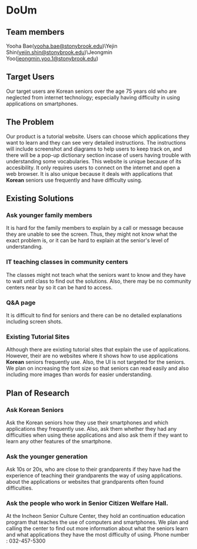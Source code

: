 # DoUm

## Team members
  Yooha Bae(yooha.bae@stonybrook.edu)\Yejin Shin(yejin.shin@stonybrook.edu)\Jeongmin Yoo(jeongmin.yoo.1@stonybrook.edu)
  
## Target Users
Our target users are Korean seniors over the age 75 years old who are neglected from internet technology; especially having difficulty in using applications on smartphones.

## The Problem
Our product is a tutorial website. Users can choose which applications they want to learn and they can see very detailed instructions. The instructions will include screenshot and diagrams to help users to keep track on, and there will be a pop-up dictionary section incase of users having trouble with understanding some vocabularies. This website is unique because of its accesibility. It only requires users to connect on the internet and open a web browser. It is also unique because it deals with applications that **Korean** seniors use frequently and have difficulty using.

## Existing Solutions

### Ask younger family members

It is hard for the family members to explain by a call or message because they are unable to see the screen. Thus, they might not know what the exact problem is, or it can be hard to explain at the senior's level of understanding.

### IT teaching classes in community centers

The classes might not teach what the seniors want to know and they have to wait until class to find out the solutions. Also, there may be no community centers near by so it can be hard to access.

### Q&A page
It is difficult to find for seniors and there can be no detailed explanations including screen shots.

### Existing Tutorial Sites
Although there are existing tutorial sites that explain the use of applications. However, their are no websites where it shows how to use applications **Korean** seniors frequently use. Also, the UI is not targeted for the seniors. We plan on increasing the font size so that seniors can read easily and also including more images than words for easier understanding.

## Plan of Research

### Ask Korean Seniors
Ask the Korean seniors how they use their smartphones and which applications they frequently use. Also, ask them whether they had any difficulties when using these applications and also ask them if they want to learn any other features of the smartphone.

### Ask the younger generation
Ask 10s or 20s, who are close to their grandparents if they have had the experience of teaching their grandparents the way of using applications. about the applications or websites that grandparents often found difficulties.

### Ask the people who work in Senior Citizen Welfare Hall.
At the Incheon Senior Culture Center, they hold an continuation education program that teaches the use of computers and smartphones. We plan and calling the center to find out more information about what the seniors learn and what applications they have the most difficulty of using.
Phone number : 032-457-5300
